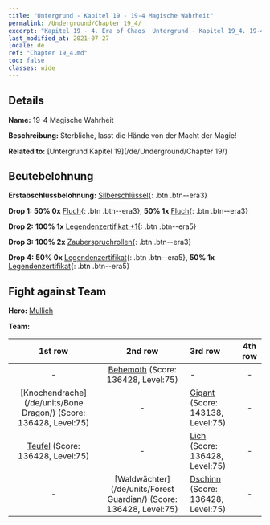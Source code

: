 ```yaml
---
title: "Untergrund - Kapitel 19 - 19-4 Magische Wahrheit"
permalink: /Underground/Chapter 19_4/
excerpt: "Kapitel 19 - 4. Era of Chaos  Untergrund - Kapitel 19_4. 19-4 Magische Wahrheit"
last_modified_at: 2021-07-27
locale: de
ref: "Chapter 19_4.md"
toc: false
classes: wide
---
```


## Details

 **Name:** 19-4 Magische Wahrheit

 **Beschreibung:** Sterbliche, lasst die Hände von der Macht der Magie!

 **Related to:** [Untergrund Kapitel 19](/de/Underground/Chapter 19/)

## Beutebelohnung

 **Erstabschlussbelohnung:** [Silberschlüssel](/ItemsDE/con_693/){: .btn .btn--era3}

 **Drop 1:** **50% 0x** [Fluch](/ItemsDE/her_410/){: .btn .btn--era3}, **50% 1x** [Fluch](/ItemsDE/her_410/){: .btn .btn--era3}

 **Drop 2:** **100% 1x** [Legendenzertifikat +1](/ItemsDE/mat_74/){: .btn .btn--era5}

 **Drop 3:** **100% 2x** [Zauberspruchrollen](/ItemsDE/con_694/){: .btn .btn--era3}

 **Drop 4:** **50% 0x** [Legendenzertifikat](/ItemsDE/mat_67/){: .btn .btn--era5}, **50% 1x** [Legendenzertifikat](/ItemsDE/mat_67/){: .btn .btn--era5}


## Fight against Team
 **Hero:** [Mullich](/de/heroes/Mullich/)

 **Team:**


  | 1st row | 2nd row | 3rd row | 4th row |
  |:----:|:----:|:----|:----:|
  | - | [Behemoth](/de/units/Behemoth/) (Score: 136428, Level:75)  | - | - |
  | [Knochendrache](/de/units/Bone Dragon/) (Score: 136428, Level:75)  | - | [Gigant](/de/units/Giant/) (Score: 143138, Level:75)  | - |
  | [Teufel](/de/units/Devil/) (Score: 136428, Level:75)  | - | [Lich](/de/units/Lich/) (Score: 136428, Level:75)  | - |
  | - | [Waldwächter](/de/units/Forest Guardian/) (Score: 136428, Level:75)  | [Dschinn](/de/units/Genie/) (Score: 136428, Level:75)  | - |


